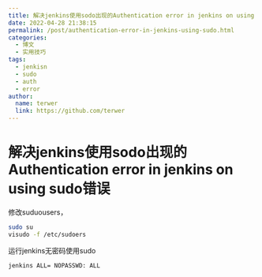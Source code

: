 ```yaml
---
title: 解决jenkins使用sodo出现的Authentication error in jenkins on using sudo错误
date: 2022-04-28 21:38:15
permalink: /post/authentication-error-in-jenkins-using-sudo.html
categories:
  - 博文
  - 实用技巧
tags:
  - jenkisn
  - sudo
  - auth
  - error
author: 
  name: terwer
  link: https://github.com/terwer
---
```


# 解决jenkins使用sodo出现的Authentication error in jenkins on using sudo错误

修改suduousers，

```bash
sudo su    
visudo -f /etc/sudoers
```

运行jenkins无密码使用sudo

```bash
jenkins ALL= NOPASSWD: ALL
```
